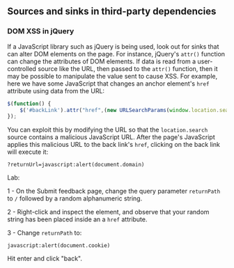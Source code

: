 ## Sources and sinks in third-party dependencies

### DOM XSS in jQuery

If a JavaScript library such as jQuery is being used, look out for sinks that can alter DOM elements on the page. For instance, jQuery's ```attr()``` function can change the attributes of DOM elements. If data is read from a user-controlled source like the URL, then passed to the ```attr()``` function, then it may be possible to manipulate the value sent to cause XSS. For example, here we have some JavaScript that changes an anchor element's ```href``` attribute using data from the URL:

```js
$(function() {
	$('#backLink').attr("href",(new URLSearchParams(window.location.search)).get('returnUrl'));
});
```


You can exploit this by modifying the URL so that the ```location.search``` source contains a malicious JavaScript URL. After the page's JavaScript applies this malicious URL to the back link's ```href```, clicking on the back link will execute it:

```?returnUrl=javascript:alert(document.domain)```


Lab:

1 - On the Submit feedback page, change the query parameter ```returnPath``` to ```/``` followed by a random alphanumeric string.

2 - Right-click and inspect the element, and observe that your random string has been placed inside an a ```href``` attribute.

3 - Change ```returnPath``` to:

```javascript:alert(document.cookie)```

Hit enter and click "back".

